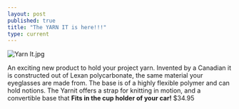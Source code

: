 ```yaml
---
layout: post
published: true
title: "The YARN IT is here!!!"
type: current
---
```


![Yarn It.jpg]({{site.baseurl}}/news/img/Yarn%20It.jpg)

An exciting new product to hold your project yarn.  Invented by a Canadian it is constructed out of Lexan polycarbonate, the same material your eyeglasses are made from. The base is of a highly flexible polymer and can hold notions. 
The Yarnit offers a strap for knitting in motion, and a convertible base that
**Fits in the cup holder of your car!**
$34.95
